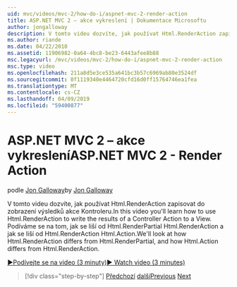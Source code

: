 ```yaml
---
uid: mvc/videos/mvc-2/how-do-i/aspnet-mvc-2-render-action
title: ASP.NET MVC 2 – akce vykreslení | Dokumentace Microsoftu
author: jongalloway
description: V tomto videu dozvíte, jak používat Html.RenderAction zapisovat do zobrazení výsledků akce Kontroleru. Podíváme se na tom, jak se liší Html.RenderAction, fr...
ms.author: riande
ms.date: 04/22/2010
ms.assetid: 11906982-0a64-4bc8-be23-6443afee8b88
msc.legacyurl: /mvc/videos/mvc-2/how-do-i/aspnet-mvc-2-render-action
msc.type: video
ms.openlocfilehash: 211a8d5e3ce535a641bc3b57c6969ab80e3524df
ms.sourcegitcommit: 0f1119340e4464720cfd16d0ff15764746ea1fea
ms.translationtype: MT
ms.contentlocale: cs-CZ
ms.lasthandoff: 04/09/2019
ms.locfileid: "59400877"
---
```

# <a name="aspnet-mvc-2---render-action"></a><span data-ttu-id="199b4-104">ASP.NET MVC 2 – akce vykreslení</span><span class="sxs-lookup"><span data-stu-id="199b4-104">ASP.NET MVC 2 - Render Action</span></span>

<span data-ttu-id="199b4-105">podle [Jon Galloway](https://github.com/jongalloway)</span><span class="sxs-lookup"><span data-stu-id="199b4-105">by [Jon Galloway](https://github.com/jongalloway)</span></span>

<span data-ttu-id="199b4-106">V tomto videu dozvíte, jak používat Html.RenderAction zapisovat do zobrazení výsledků akce Kontroleru.</span><span class="sxs-lookup"><span data-stu-id="199b4-106">In this video you'll learn how to use Html.RenderAction to write the results of a Controller Action to a View.</span></span> <span data-ttu-id="199b4-107">Podíváme se na tom, jak se liší od Html.RenderPartial Html.RenderAction a jak se liší od Html.RenderAction Html.Action.</span><span class="sxs-lookup"><span data-stu-id="199b4-107">We'll look at how Html.RenderAction differs from Html.RenderPartial, and how Html.Action differs from Html.RenderAction.</span></span>

[<span data-ttu-id="199b4-108">&#9654;Podívejte se na video (3 minuty)</span><span class="sxs-lookup"><span data-stu-id="199b4-108">&#9654; Watch video (3 minutes)</span></span>](https://channel9.msdn.com/Blogs/ASP-NET-Site-Videos/aspnet-mvc-2-render-action)

> [!div class="step-by-step"]
> <span data-ttu-id="199b4-109">[Předchozí](aspnet-mvc-2-areas.md)
> [další](5-minute-introduction-to-aspnet-mvc.md)</span><span class="sxs-lookup"><span data-stu-id="199b4-109">[Previous](aspnet-mvc-2-areas.md)
[Next](5-minute-introduction-to-aspnet-mvc.md)</span></span>
